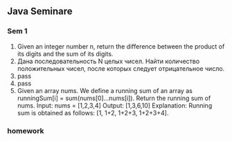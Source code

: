 ## Java Seminare

### Sem 1
1. Given an integer number n, return the difference between the product of its digits and the sum of its digits.
2. Дана последовательность N целых чисел. Найти количество положительных чисел, после которых следует отрицательное число.
3. pass
4. pass
5. Given an array nums. We define a running sum of an array as runningSum[i] = sum(nums[0]…nums[i]).
   Return the running sum of nums.
   Input: nums = [1,2,3,4]
   Output: [1,3,6,10]
   Explanation: Running sum is obtained as follows: [1, 1+2, 1+2+3, 1+2+3+4].

### homework
